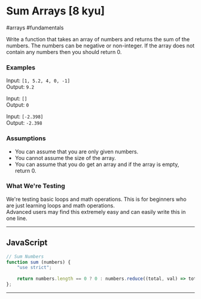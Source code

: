# Sum Arrays [8 kyu]

#arrays #fundamentals

Write a function that takes an array of numbers and returns the sum of the numbers. The numbers can be negative or non-integer. If the array does not contain any numbers then you should return 0.

### Examples

Input: `[1, 5.2, 4, 0, -1]`  
Output: `9.2`

Input: `[]`  
Output: `0`

Input: `[-2.398]`  
Output: `-2.398`

### Assumptions

- You can assume that you are only given numbers.
- You cannot assume the size of the array.
- You can assume that you do get an array and if the array is empty, return 0.

### What We're Testing

We're testing basic loops and math operations. This is for beginners who are just learning loops and math operations.  
Advanced users may find this extremely easy and can easily write this in one line.

---
## JavaScript

```javascript
// Sum Numbers
function sum (numbers) {
    "use strict";
    
    return numbers.length == 0 ? 0 : numbers.reduce((total, val) => total+val);
};
```

---